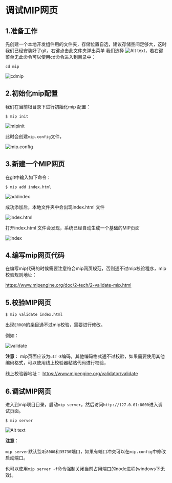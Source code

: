 # 调试MIP网页

## 1.准备工作
先创建一个本地开发组件用的文件夹，存储位置自选，建议存储空间足够大，这时我们已经安装好了git，右键点击此文件夹弹出菜单 我们选择
![Alt text](https://github.com/mipengine/mip-blog/blob/master/img/12_gitbash.jpg)，若右键菜单无此命令可以使用cd命令进入到目录中：

```
cd mip

```
![cdmip](https://github.com/mipengine/mip-blog/blob/master/img/12_cdmip.jpg)  

## 2.初始化mip配置
我们在当前根目录下进行初始化mip 配置：  

```
$ mip init

```

![mipinit](https://github.com/mipengine/mip-blog/blob/master/img/12_mipinit.jpg)  

此时会创建`mip.config`文件，  

![mip.config](https://github.com/mipengine/mip-blog/blob/master/img/12_mipconfig.jpg)

## 3.新建一个MIP网页

在git中输入如下命令：
```
$ mip add index.html
```
![addindex](https://github.com/mipengine/mip-blog/blob/master/img/12_addindex.jpg)

成功添加后，本地文件夹中会出现index.html 文件

![index.html](https://github.com/mipengine/mip-blog/blob/master/img/12_indexhtml.jpg)  

打开index.html 文件会发现，系统已经自动生成一个基础的MIP页面  

![index](https://github.com/mipengine/mip-blog/blob/master/img/12_index.jpg)

## 4.编写mip网页代码

在编写mip代码的时候需要注意符合mip网页规范，否则通不过mip校验程序，mip校验规则地址：

https://www.mipengine.org/doc/2-tech/2-validate-mip.html

## 5.校验MIP网页 

```
$ mip validate index.html
```

出现`ERROR`的条目通不过mip校验，需要进行修改。

例如：

![validate](https://github.com/mipengine/mip-blog/blob/master/img/12_validate.jpg)  


**注意**： 
mip页面应该为`utf-8`编码，其他编码格式通不过校验，如果需要使用其他编码格式，可以使用线上校验器粘贴代码进行校验，  

线上校验器地址：
https://www.mipengine.org/validator/validate  


## 6.调试MIP网页

进入到mip项目目录，启动`mip server`，然后访问`http://127.0.01:8000`进入调试页面。

```
$ mip server
```

![Alt text](https://github.com/mipengine/mip-blog/blob/master/img/12_mipserver.jpg)  

**注意**：

`mip server`默认监听`8000`和`35730`端口，如果有端口冲突可以在`mip.config`中修改启动端口。

也可以使用`mip server -f`命令强制关闭当前占用端口的node进程(windows下无效)。






